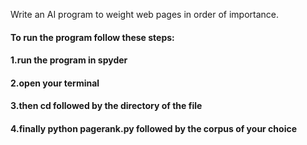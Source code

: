 Write an AI program to weight web pages in order of importance.
#### To run the program follow these steps: 
#### 1.run the program in spyder
#### 2.open your terminal 
#### 3.then cd followed by the directory of the file
#### 4.finally python pagerank.py followed by the corpus of your choice
